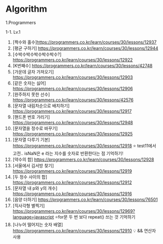 # Algorithm

1.Programmers

1-1. Lv.1

1) [짝수와 홀수]https://programmers.co.kr/learn/courses/30/lessons/12937
2) [평균 구하기] https://programmers.co.kr/learn/courses/30/lessons/12944
3) [수박수박수박수박수박수?] https://programmers.co.kr/learn/courses/30/lessons/12922
4) [K번째수] https://programmers.co.kr/learn/courses/30/lessons/42748
5) [가운데 글자 가져오기] https://programmers.co.kr/learn/courses/30/lessons/12903
6) [같은 숫자는 싫어] https://programmers.co.kr/learn/courses/30/lessons/12906
7) [완주하지 못한 선수] https://programmers.co.kr/learn/courses/30/lessons/42576
8) [문자열 내림차순으로 배치하기] https://programmers.co.kr/learn/courses/30/lessons/12917
9) [핸드폰 번호 가리기] https://programmers.co.kr/learn/courses/30/lessons/12948
10) [문자열을 정수로 바꾸기] https://programmers.co.kr/learn/courses/30/lessons/12925
11) [문자열 다루기 기본] https://programmers.co.kr/learn/courses/30/lessons/12918 ⭐️ test11에서 고전.. isNaN은 e 라는 지수를 숫자로 반환한다는 점 기억하기!
12) [약수의 합] https://programmers.co.kr/learn/courses/30/lessons/12928
13) [서울에서 김서방 찾기] https://programmers.co.kr/learn/courses/30/lessons/12919
14) [두 정수 사이의 합] https://programmers.co.kr/learn/courses/30/lessons/12912
15) [문자열 내 p와 y의 개수] https://programmers.co.kr/learn/courses/30/lessons/12916
16) [음양 더하기] https://programmers.co.kr/learn/courses/30/lessons/76501
17) [직사각형 별찍기] https://programmers.co.kr/learn/courses/30/lessons/12969?language=javascript ⭐️for문 두 번 보다 repeat() 쓰는 것 기억하기
18) [나누어 떨어지는 숫자 배열] https://programmers.co.kr/learn/courses/30/lessons/12910 💡 && 연산자 사용
